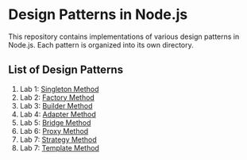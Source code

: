 # Design Patterns in Node.js

This repository contains implementations of various design patterns in Node.js. Each pattern is organized into its own directory.

## List of Design Patterns

1. Lab 1: [Singleton Method](./SingletonMethod)
2. Lab 2: [Factory Method](./FactoryMethod)
3. Lab 3: [Builder Method](./BuilderMethod)
4. Lab 4: [Adapter Method](./AdapterMethod)
5. Lab 5: [Bridge Method](./BridgeMethod)
6. Lab 6: [Proxy Method](./ProxyMethod)
7. Lab 7: [Strategy Method](./StrategyMethod)
8. Lab 7: [Template Method](./TemplateMethod)
